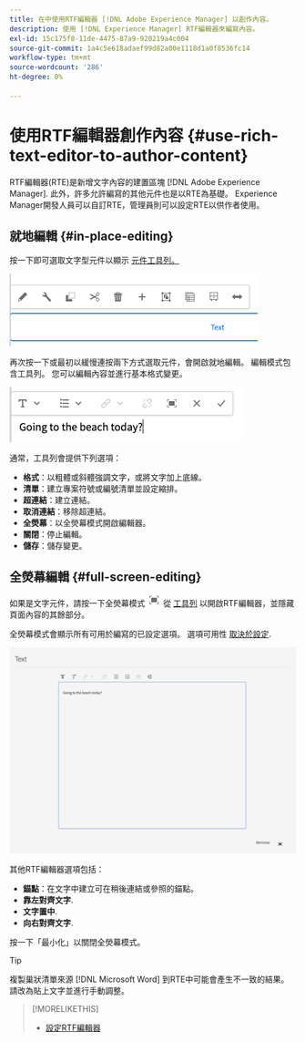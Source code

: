 ```yaml
---
title: 在中使用RTF編輯器 [!DNL Adobe Experience Manager] 以創作內容。
description: 使用 [!DNL Experience Manager] RTF編輯器來編寫內容。
exl-id: 15c175f8-11de-4475-87a9-920219a4c004
source-git-commit: 1a4c5e618adaef99d82a00e1118d1a0f8536fc14
workflow-type: tm+mt
source-wordcount: '286'
ht-degree: 0%

---
```


# 使用RTF編輯器創作內容 {#use-rich-text-editor-to-author-content}

RTF編輯器(RTE)是新增文字內容的建置區塊 [!DNL Adobe Experience Manager]. 此外，許多允許編寫的其他元件也是以RTE為基礎。 Experience Manager開發人員可以自訂RTE，管理員則可以設定RTE以供作者使用。

## 就地編輯 {#in-place-editing}

按一下即可選取文字型元件以顯示 [元件工具列。](/help/sites-cloud/authoring/page-editor/editor-side-panel.md#components-browser)

![元件工具列](/help/sites-cloud/authoring/assets/editing-component-toolbar.png)

再次按一下或最初以緩慢連按兩下方式選取元件，會開啟就地編輯。 編輯模式包含工具列。 您可以編輯內容並進行基本格式變更。

![使用RTE就地編輯](/help/sites-cloud/authoring/assets/rte-in-place-editing.png)

通常，工具列會提供下列選項：

* **格式**：以粗體或斜體強調文字，或將文字加上底線。
* **清單**：建立專案符號或編號清單並設定縮排。
* **超連結**：建立連結。
* **取消連結**：移除超連結。
* **全熒幕**：以全熒幕模式開啟編輯器。
* **關閉**：停止編輯。
* **儲存**：儲存變更。

## 全熒幕編輯 {#full-screen-editing}

如果是文字元件，請按一下全熒幕模式 ![rte全熒幕按鈕](/help/sites-cloud/authoring/assets/editing-full-screen.png) 從 [工具列](/help/sites-cloud/authoring/page-editor/editor-side-panel.md#components-browser) 以開啟RTF編輯器，並隱藏頁面內容的其餘部分。

全熒幕模式會顯示所有可用於編寫的已設定選項。 選項可用性 [取決於設定](/help/implementing/developing/extending/rich-text-editor.md).

![全熒幕模式中的RTE](/help/sites-cloud/authoring/assets/rte-full-screen.png)

其他RTF編輯器選項包括：

* **錨點**：在文字中建立可在稍後連結或參照的錨點。
* **靠左對齊文字**.
* **文字置中**.
* **向右對齊文字**.

按一下「最小化」以關閉全熒幕模式。

>[!TIP]
>
>複製巢狀清單來源 [!DNL Microsoft Word] 到RTE中可能會產生不一致的結果。 請改為貼上文字並進行手動調整。

>[!MORELIKETHIS]
>
>* [設定RTF編輯器](/help/implementing/developing/extending/rich-text-editor.md)
